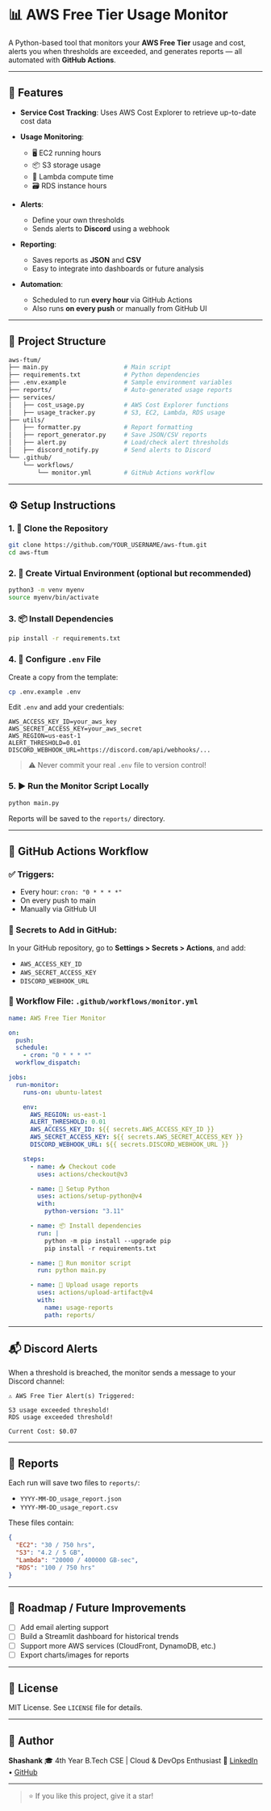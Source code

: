 # 📊 AWS Free Tier Usage Monitor

A Python-based tool that monitors your **AWS Free Tier** usage and cost, alerts you when thresholds are exceeded, and generates reports — all automated with **GitHub Actions**.

---

## 🚀 Features

- **Service Cost Tracking**: Uses AWS Cost Explorer to retrieve up-to-date cost data
- **Usage Monitoring**:

  - 🖥️ EC2 running hours
  - 📦 S3 storage usage
  - 🧠 Lambda compute time
  - 🗃️ RDS instance hours

- **Alerts**:

  - Define your own thresholds
  - Sends alerts to **Discord** using a webhook

- **Reporting**:

  - Saves reports as **JSON** and **CSV**
  - Easy to integrate into dashboards or future analysis

- **Automation**:

  - Scheduled to run **every hour** via GitHub Actions
  - Also runs **on every push** or manually from GitHub UI

---

## 🧱 Project Structure

```bash
aws-ftum/
├── main.py                     # Main script
├── requirements.txt            # Python dependencies
├── .env.example                # Sample environment variables
├── reports/                    # Auto-generated usage reports
├── services/
│   ├── cost_usage.py           # AWS Cost Explorer functions
│   ├── usage_tracker.py        # S3, EC2, Lambda, RDS usage
├── utils/
│   ├── formatter.py            # Report formatting
│   ├── report_generator.py     # Save JSON/CSV reports
│   ├── alert.py                # Load/check alert thresholds
│   ├── discord_notify.py       # Send alerts to Discord
└── .github/
    └── workflows/
        └── monitor.yml         # GitHub Actions workflow
```

---

## ⚙️ Setup Instructions

### 1. 🔁 Clone the Repository

```bash
git clone https://github.com/YOUR_USERNAME/aws-ftum.git
cd aws-ftum
```

### 2. 🐍 Create Virtual Environment (optional but recommended)

```bash
python3 -m venv myenv
source myenv/bin/activate
```

### 3. 📦 Install Dependencies

```bash
pip install -r requirements.txt
```

### 4. 🔑 Configure `.env` File

Create a copy from the template:

```bash
cp .env.example .env
```

Edit `.env` and add your credentials:

```env
AWS_ACCESS_KEY_ID=your_aws_key
AWS_SECRET_ACCESS_KEY=your_aws_secret
AWS_REGION=us-east-1
ALERT_THRESHOLD=0.01
DISCORD_WEBHOOK_URL=https://discord.com/api/webhooks/...
```

> ⚠️ Never commit your real `.env` file to version control!

### 5. ▶️ Run the Monitor Script Locally

```bash
python main.py
```

Reports will be saved to the `reports/` directory.

---

## 🤖 GitHub Actions Workflow

### ✅ Triggers:

- Every hour: `cron: "0 * * * *"`
- On every push to main
- Manually via GitHub UI

### 🔐 Secrets to Add in GitHub:

In your GitHub repository, go to **Settings > Secrets > Actions**, and add:

- `AWS_ACCESS_KEY_ID`
- `AWS_SECRET_ACCESS_KEY`
- `DISCORD_WEBHOOK_URL`

### 📝 Workflow File: `.github/workflows/monitor.yml`

```yaml
name: AWS Free Tier Monitor

on:
  push:
  schedule:
    - cron: "0 * * * *"
  workflow_dispatch:

jobs:
  run-monitor:
    runs-on: ubuntu-latest

    env:
      AWS_REGION: us-east-1
      ALERT_THRESHOLD: 0.01
      AWS_ACCESS_KEY_ID: ${{ secrets.AWS_ACCESS_KEY_ID }}
      AWS_SECRET_ACCESS_KEY: ${{ secrets.AWS_SECRET_ACCESS_KEY }}
      DISCORD_WEBHOOK_URL: ${{ secrets.DISCORD_WEBHOOK_URL }}

    steps:
      - name: 📥 Checkout code
        uses: actions/checkout@v3

      - name: 🐍 Setup Python
        uses: actions/setup-python@v4
        with:
          python-version: "3.11"

      - name: 📦 Install dependencies
        run: |
          python -m pip install --upgrade pip
          pip install -r requirements.txt

      - name: 🧪 Run monitor script
        run: python main.py

      - name: 💾 Upload usage reports
        uses: actions/upload-artifact@v4
        with:
          name: usage-reports
          path: reports/
```

---

## 📬 Discord Alerts

When a threshold is breached, the monitor sends a message to your Discord channel:

```
⚠️ AWS Free Tier Alert(s) Triggered:

S3 usage exceeded threshold!
RDS usage exceeded threshold!

Current Cost: $0.07
```

---

## 📁 Reports

Each run will save two files to `reports/`:

- `YYYY-MM-DD_usage_report.json`
- `YYYY-MM-DD_usage_report.csv`

These files contain:

```json
{
  "EC2": "30 / 750 hrs",
  "S3": "4.2 / 5 GB",
  "Lambda": "20000 / 400000 GB-sec",
  "RDS": "100 / 750 hrs"
}
```

---

## 📌 Roadmap / Future Improvements

- [ ] Add email alerting support
- [ ] Build a Streamlit dashboard for historical trends
- [ ] Support more AWS services (CloudFront, DynamoDB, etc.)
- [ ] Export charts/images for reports

---

## 📜 License

MIT License. See `LICENSE` file for details.

---

## 🙌 Author

**Shashank**
🎓 4th Year B.Tech CSE | Cloud & DevOps Enthusiast
🔗 [LinkedIn](https://linkedin.com/in/YOUR_PROFILE) • [GitHub](https://github.com/YOUR_USERNAME)

---

> ⭐ If you like this project, give it a star!
